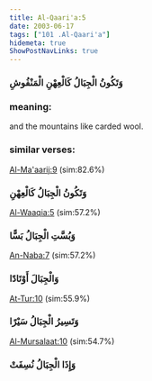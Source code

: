 ```yaml
---
title: Al-Qaari'a:5
date: 2003-06-17
tags: ["101 .Al-Qaari'a"]
hidemeta: true 
ShowPostNavLinks: true 
---
```

### وَتَكُونُ الْجِبَالُ كَالْعِهْنِ الْمَنْفُوشِ
### meaning: 
and the mountains like carded wool.
### similar verses: 

[Al-Ma'aarij:9](/70/9) (sim:82.6%)

### وَتَكُونُ الْجِبَالُ كَالْعِهْنِ

[Al-Waaqia:5](/56/5) (sim:57.2%)

### وَبُسَّتِ الْجِبَالُ بَسًّا

[An-Naba:7](/78/7) (sim:57.2%)

### وَالْجِبَالَ أَوْتَادًا

[At-Tur:10](/52/10) (sim:55.9%)

### وَتَسِيرُ الْجِبَالُ سَيْرًا

[Al-Mursalaat:10](/77/10) (sim:54.7%)

### وَإِذَا الْجِبَالُ نُسِفَتْ
